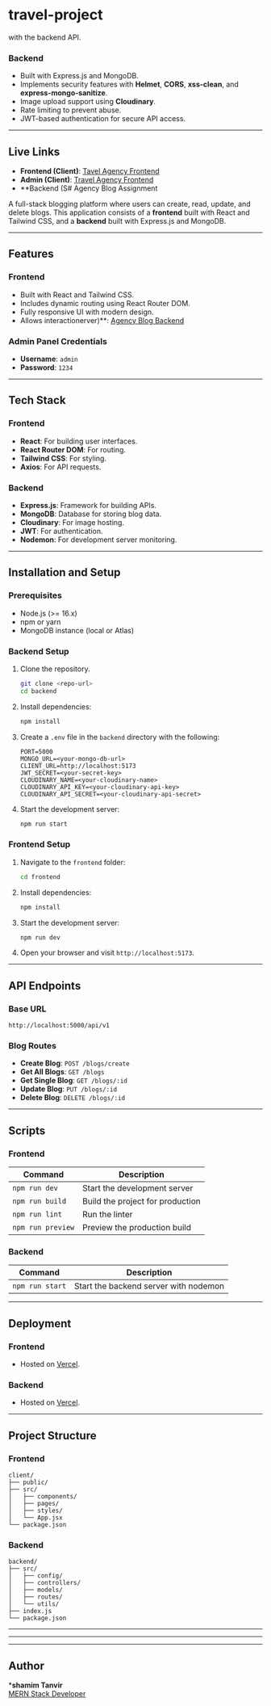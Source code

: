 # travel-project
 with the backend API.

### Backend
- Built with Express.js and MongoDB.
- Implements security features with **Helmet**, **CORS**, **xss-clean**, and **express-mongo-sanitize**.
- Image upload support using **Cloudinary**.
- Rate limiting to prevent abuse.
- JWT-based authentication for secure API access.

---

## Live Links

- **Frontend (Client)**: [ Tavel Agency  Frontend](https://travel-project-q5c5.vercel.app)  
- **Admin (Client)**: [ Travel Agency  Frontend](https://travel-project-q5c5.vercel.app/admin/login)  
- **Backend (S# Agency Blog Assignment

A full-stack blogging platform where users can create, read, update, and delete blogs. This application consists of a **frontend** built with React and Tailwind CSS, and a **backend** built with Express.js and MongoDB.

---

## Features

### Frontend
- Built with React and Tailwind CSS.
- Includes dynamic routing using React Router DOM.
- Fully responsive UI with modern design.
- Allows interactionerver)**: [Agency Blog Backend](https://agency-blog-assignment-45ke.vercel.app) 

### Admin Panel Credentials
- **Username**: `admin`  
- **Password**: `1234`  

---

## Tech Stack

### Frontend
- **React**: For building user interfaces.
- **React Router DOM**: For routing.
- **Tailwind CSS**: For styling.
- **Axios**: For API requests.

### Backend
- **Express.js**: Framework for building APIs.
- **MongoDB**: Database for storing blog data.
- **Cloudinary**: For image hosting.
- **JWT**: For authentication.
- **Nodemon**: For development server monitoring.

---

## Installation and Setup

### Prerequisites
- Node.js (>= 16.x)
- npm or yarn
- MongoDB instance (local or Atlas)

### Backend Setup
1. Clone the repository.
   ```bash
   git clone <repo-url>
   cd backend
   ```
2. Install dependencies:
   ```bash
   npm install
   ```
3. Create a `.env` file in the `backend` directory with the following:
   ```env
   PORT=5000
   MONGO_URL=<your-mongo-db-url>
   CLIENT_URL=http://localhost:5173
   JWT_SECRET=<your-secret-key>
   CLOUDINARY_NAME=<your-cloudinary-name>
   CLOUDINARY_API_KEY=<your-cloudinary-api-key>
   CLOUDINARY_API_SECRET=<your-cloudinary-api-secret>
   ```
4. Start the development server:
   ```bash
   npm run start
   ```

### Frontend Setup
1. Navigate to the `frontend` folder:
   ```bash
   cd frontend
   ```
2. Install dependencies:
   ```bash
   npm install
   ```
3. Start the development server:
   ```bash
   npm run dev
   ```
4. Open your browser and visit `http://localhost:5173`.

---

## API Endpoints

### Base URL
`http://localhost:5000/api/v1`

### Blog Routes
- **Create Blog**: `POST /blogs/create`
- **Get All Blogs**: `GET /blogs`
- **Get Single Blog**: `GET /blogs/:id`
- **Update Blog**: `PUT /blogs/:id`
- **Delete Blog**: `DELETE /blogs/:id`

---

## Scripts

### Frontend
| Command        | Description                   |
|----------------|-------------------------------|
| `npm run dev`  | Start the development server  |
| `npm run build`| Build the project for production |
| `npm run lint` | Run the linter                |
| `npm run preview` | Preview the production build |

### Backend
| Command        | Description                   |
|----------------|-------------------------------|
| `npm run start`  | Start the backend server with nodemon |

---

## Deployment

### Frontend
- Hosted on [Vercel](https://www.vercel.com/).

### Backend
- Hosted on [Vercel](https://vercel.com/).

---

## Project Structure

### Frontend
```backend/
client/
├── public/
├── src/
│   ├── components/
│   ├── pages/
│   ├── styles/
│   └── App.jsx
└── package.json
```

### Backend
```
backend/
├── src/
│   ├── config/
│   ├── controllers/
│   ├── models/
│   ├── routes/
│   └── utils/
├── index.js
└── package.json
```

---



---


---

## Author
***shamim Tanvir**  
[MERN Stack Developer](https://github.com/shamim07)
